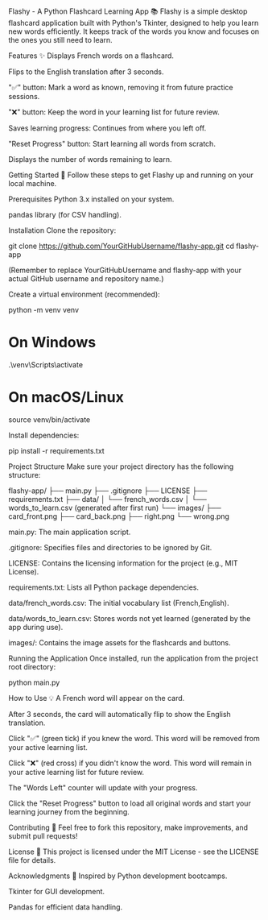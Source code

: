 Flashy - A Python Flashcard Learning App 📚
Flashy is a simple desktop flashcard application built with Python's Tkinter, designed to help you learn new words efficiently. It keeps track of the words you know and focuses on the ones you still need to learn.

Features ✨
Displays French words on a flashcard.

Flips to the English translation after 3 seconds.

"✅" button: Mark a word as known, removing it from future practice sessions.

"❌" button: Keep the word in your learning list for future review.

Saves learning progress: Continues from where you left off.

"Reset Progress" button: Start learning all words from scratch.

Displays the number of words remaining to learn.

Getting Started 🚀
Follow these steps to get Flashy up and running on your local machine.

Prerequisites
Python 3.x installed on your system.

pandas library (for CSV handling).

Installation
Clone the repository:

git clone https://github.com/YourGitHubUsername/flashy-app.git
cd flashy-app

(Remember to replace YourGitHubUsername and flashy-app with your actual GitHub username and repository name.)

Create a virtual environment (recommended):

python -m venv venv

# On Windows

.\venv\Scripts\activate

# On macOS/Linux

source venv/bin/activate

Install dependencies:

pip install -r requirements.txt

Project Structure
Make sure your project directory has the following structure:

flashy-app/
├── main.py
├── .gitignore
├── LICENSE
├── requirements.txt
├── data/
│ └── french_words.csv
│ └── words_to_learn.csv (generated after first run)
└── images/
├── card_front.png
├── card_back.png
├── right.png
└── wrong.png

main.py: The main application script.

.gitignore: Specifies files and directories to be ignored by Git.

LICENSE: Contains the licensing information for the project (e.g., MIT License).

requirements.txt: Lists all Python package dependencies.

data/french_words.csv: The initial vocabulary list (French,English).

data/words_to_learn.csv: Stores words not yet learned (generated by the app during use).

images/: Contains the image assets for the flashcards and buttons.

Running the Application
Once installed, run the application from the project root directory:

python main.py

How to Use 💡
A French word will appear on the card.

After 3 seconds, the card will automatically flip to show the English translation.

Click "✅" (green tick) if you knew the word. This word will be removed from your active learning list.

Click "❌" (red cross) if you didn't know the word. This word will remain in your active learning list for future review.

The "Words Left" counter will update with your progress.

Click the "Reset Progress" button to load all original words and start your learning journey from the beginning.

Contributing 🤝
Feel free to fork this repository, make improvements, and submit pull requests!

License 📄
This project is licensed under the MIT License - see the LICENSE file for details.

Acknowledgments 🙏
Inspired by Python development bootcamps.

Tkinter for GUI development.

Pandas for efficient data handling.

